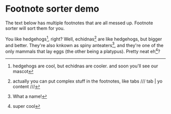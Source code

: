 # Footnote sorter demo

The text below has multiple footnotes that are all messed up. Footnote sorter
will sort them for you.

You like hedgehogs[^1], right? Well, echidnas[^3] are like hedgehogs, but
bigger and better. They're also knkown as spiny anteaters[^4], and they're one
of the only mammals that lay eggs (the other being a platypus). Pretty neat
eh[^2]?

[^2]: super cool
[^1]: hedgehogs are cool, but echidnas are cooler.
and soon you'll see our mascot
[^3]: actually
    you can put complex stuff in the footnotes, like tabs
    /// tab | yo
    content
    ///
[^4]: What a name!
